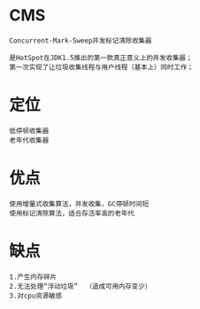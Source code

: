 
# CMS

    Concurrent-Mark-Sweep并发标记清除收集器
    
    是HotSpot在JDK1.5推出的第一款真正意义上的并发收集器；
    第一次实现了让垃圾收集线程与用户线程（基本上）同时工作；

# 定位

    低停顿收集器
    老年代收集器


# 优点

    使用增量式收集算法，并发收集，GC停顿时间短
    使用标记清除算法，适合存活率高的老年代

# 缺点

    1.产生内存碎片  
    2.无法处理“浮动垃圾”  （造成可用内存变少）
    3.对cpu资源敏感  


      
    
